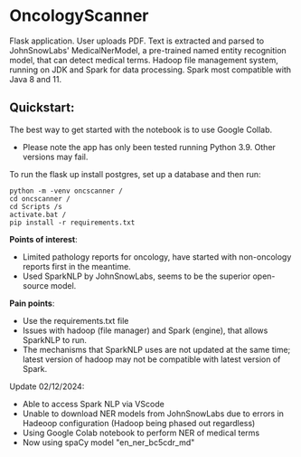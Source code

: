 # OncologyScanner
Flask application. User uploads PDF. Text is extracted and parsed to JohnSnowLabs' MedicalNerModel, a pre-trained named entity recognition model, that can detect medical terms. Hadoop file management system, running on JDK and Spark for data processing. Spark most compatible with Java 8 and 11.

## Quickstart:

The best way to get started with the notebook is to use Google Collab.

- Please note the app has only been tested running Python 3.9. Other versions may fail.

To run the flask up install postgres, set up a database and then run:

```shell
python -m -venv oncscanner /
cd oncscanner /
cd Scripts /s
activate.bat /
pip install -r requirements.txt
```

**Points of interest**: 
- Limited pathology reports for oncology, have started with non-oncology reports first in the meantime.
- Used SparkNLP by JohnSnowLabs, seems to be the superior open-source model.

**Pain points**:
- Use the requirements.txt file
- Issues with hadoop (file manager) and Spark (engine), that allows SparkNLP to run.
- The mechanisms that SparkNLP uses are not updated at the same time; latest version of hadoop may not be compatible with latest version of Spark.

Update 02/12/2024:
- Able to access Spark NLP via VScode
- Unable to download NER models from JohnSnowLabs due to errors in Hadeoop configuration (Hadoop being phased out regardless)
- Using Google Colab notebook to perform NER of medical terms
- Now using spaCy model "en_ner_bc5cdr_md"

